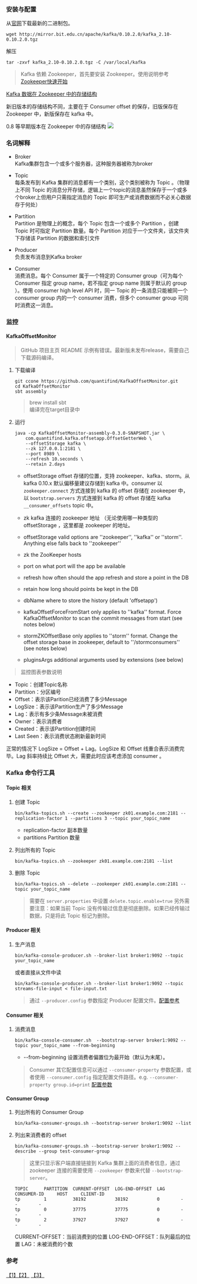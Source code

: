 ### 安装与配置
从[官网](http://kafka.apache.org/)下载最新的二进制包。
```
wget http://mirror.bit.edu.cn/apache/kafka/0.10.2.0/kafka_2.10-0.10.2.0.tgz
```
解压
```
tar -zxvf kafka_2.10-0.10.2.0.tgz -C /var/local/kafka
```

> Kafka 依赖 Zookeeper，首先要安装 Zookeeper。使用说明参考[Zookeeper快速开始](zookeeper.md)

[Kafka 数据在 Zookeeper 中的存储结构](https://cwiki.apache.org/confluence/display/KAFKA/Kafka+data+structures+in+Zookeeper)

新旧版本的存储结构不同，主要在于 Consumer offset 的保存，旧版保存在 Zookeeper 中，新版保存在 kafka 中。

0.8 等早期版本在 Zookeeper 中的存储结构
![](images/hW6hL.png)

### 名词解释
- Broker    
    Kafka集群包含一个或多个服务器，这种服务器被称为broker

- Topic    
    每条发布到 Kafka 集群的消息都有一个类别，这个类别被称为 Topic 。（物理上不同 Topic 的消息分开存储，逻辑上一个topic的消息虽然保存于一个或多个broker上但用户只需指定消息的 Topic 即可生产或消费数据而不必关心数据存于何处）

- Partition    
    Partition 是物理上的概念，每个 Topic 包含一个或多个 Partition ，创建 Topic 时可指定 Partition 数量。每个 Partition 对应于一个文件夹，该文件夹下存储该 Partition 的数据和索引文件

- Producer    
    负责发布消息到Kafka broker

- Consumer    
    消费消息。每个 Consumer 属于一个特定的 Consumer group（可为每个 Consumer 指定 group name，若不指定 group name 则属于默认的 group ）。使用 consumer high level API 时，同一 Topic 的一条消息只能被同一个 consumer group 内的一个 consumer 消费，但多个 consumer group 可同时消费这一消息。


### 监控

#### KafkaOffsetMonitor
> GitHub 项目主页 README 示例有错误。最新版未发布release，需要自己下载源码编译。

1. 下载编译
    ```
    git ccone https://github.com/quantifind/KafkaOffsetMonitor.git
    cd KafkaOffsetMonitor
    sbt assembly
    ```
    > brew install sbt     
    > 编译完在target目录中

2. 运行
    ```
    java -cp KafkaOffsetMonitor-assembly-0.3.0-SNAPSHOT.jar \
        com.quantifind.kafka.offsetapp.OffsetGetterWeb \
        --offsetStorage kafka \
        --zk 127.0.0.1:2181 \
        --port 8989 \
        --refresh 10.seconds \
        --retain 2.days
    ```

    - offsetStorage offset 存储的位置，支持 zookeeper、kafka、storm。从 kafka 0.10.x 默认偏移量建议存储到 kafka 中。consumer 以 `zookeeper.connect` 方式连接到 kafka 的 offset 存储在 zookeeper 中，以 `bootstrap.servers` 方式连接到 kafka 的 offset 存储在 kafka `__consumer_offsets` topic 中。
    - zk kafka 连接的 zookeeper 地址 （无论使用哪一种类型的 offsetStorage ，这里都是 zookeeper 的地址。

    - offsetStorage valid options are ''zookeeper'', ''kafka'' or ''storm''. Anything else falls back to ''zookeeper''
    - zk the ZooKeeper hosts
    - port on what port will the app be available
    - refresh how often should the app refresh and store a point in the DB
    - retain how long should points be kept in the DB
    - dbName where to store the history (default 'offsetapp')
    - kafkaOffsetForceFromStart only applies to ''kafka'' format. Force KafkaOffsetMonitor to scan the commit messages from start (see notes below)
    - stormZKOffsetBase only applies to ''storm'' format. Change the offset storage base in zookeeper, default to ''/stormconsumers'' (see notes below)
    - pluginsArgs additional arguments used by extensions (see below)

> 监控图表参数说明
- Topic：创建Topic名称
- Partition：分区编号
- Offset：表示该Parition已经消费了多少Message
- LogSize：表示该Partition生产了多少Message
- Lag：表示有多少条Message未被消费
- Owner：表示消费者
- Created：表示该Partition创建时间
- Last Seen：表示消费状态刷新最新时间

正常的情况下 LogSize = Offset + Lag。LogSize 和 Offset 线重合表示消费完毕。Lag 斜率持续比 Offset 大，需要此时应该考虑添加 consumer 。


### Kafka 命令行工具

#### Topic 相关
1. 创建 Topic
    ```
    bin/kafka-topics.sh --create --zookeeper zk01.example.com:2181 --replication-factor 1 --partitions 3 --topic your_topic_name
    ```
    - replication-factor 副本数量
    - partitions Partition 数量
2. 列出所有的 Topic
    ```
    bin/kafka-topics.sh --zookeeper zk01.example.com:2181 --list
    ```

3. 删除 Topic
    ```
    bin/kafka-topics.sh --delete --zookeeper zk01.example.com:2181 --topic your_topic_name
    ```
    > 需要在 `server.properties` 中设置 `delete.topic.enable=true`
    > 另外需要注意：如果当前 Topic 没有传输过信息是彻底删除。如果已经传输过数据，只是将此 Topic 标记为删除。


#### Producer 相关
1. 生产消息
    ```
    bin/kafka-console-producer.sh --broker-list broker1:9092 --topic your_topic_name
    ```
    或者直接从文件中读
    ```
    bin/kafka-console-producer.sh --broker-list broker1:9092 --topic streams-file-input < file-input.txt
    ```
    > 通过 `--producer.config` 参数指定 Producer 配置文件。[配置参考](https://kafka.apache.org/documentation/#producerconfigs)

#### Consumer 相关
1. 消费消息
    ```
    bin/kafka-console-consumer.sh  --bootstrap-server broker1:9092 --topic your_topic_name --from-beginning
    ```
    - --from-beginning 设置消费者偏置位为最开始（默认为末尾）。

    > Consumer 其它配置信息可以通过 `--consumer-property` 参数配置，或者使用 `--consumer.config` 指定配置文件路径。e.g. `--consumer-property group.id=print` [配置参数](https://kafka.apache.org/documentation/#consumerconfigs)


#### Consumer Group
1. 列出所有的 Consumer Group
    ```
    bin/kafka-consumer-groups.sh --bootstrap-server broker1:9092 --list
    ```

2. 列出来消费者的 offset
    ```
    bin/kafka-consumer-groups.sh --bootstrap-server broker1:9092 --describe --group test-consumer-group
    ```
    > 这里只显示客户端直接链接到 Kafka 集群上面的消费者信息，通过 zookeeper 连接的需要使用 `--zookeeper` 参数来代替 `--bootstrap-server`。
    ```
    TOPIC      PARTITION  CURRENT-OFFSET  LOG-END-OFFSET  LAG      CONSUMER-ID     HOST     CLIENT-ID
    tp         1          38192           38192           0        -               -        -
    tp         0          37775           37775           0        -               -        -
    tp         2          37927           37927           0        -               -        -
    ```
    CURRENT-OFFSET：当前消费到的位置
    LOG-END-OFFSET：队列最后的位置
    LAG：未被消费的个数

### 参考
[【1】](https://kafka.apache.org/documentation/)[【2】](https://mos.meituan.com/library/32/how-to-install-kafka-on-centos7/) [【3】](http://blog.csdn.net/suifeng3051/article/details/38321043)
